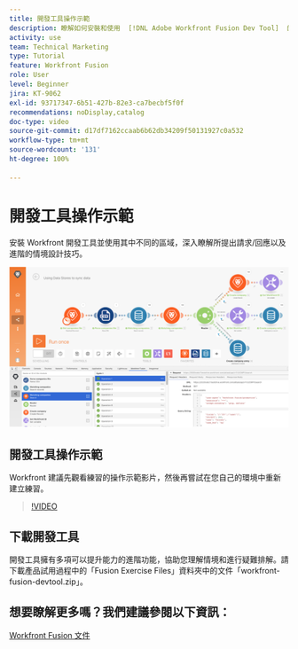 ```yaml
---
title: 開發工具操作示範
description: 瞭解如何安裝和使用  [!DNL Adobe Workfront Fusion Dev Tool]  的不同區域來深入瞭解進階情境設計技巧。
activity: use
team: Technical Marketing
type: Tutorial
feature: Workfront Fusion
role: User
level: Beginner
jira: KT-9062
exl-id: 93717347-6b51-427b-82e3-ca7becbf5f0f
recommendations: noDisplay,catalog
doc-type: video
source-git-commit: d17df7162ccaab6b62db34209f50131927c0a532
workflow-type: tm+mt
source-wordcount: '131'
ht-degree: 100%

---
```


# 開發工具操作示範

安裝 Workfront 開發工具並使用其中不同的區域，深入瞭解所提出請求/回應以及進階的情境設計技巧。

![影像顯示 Fusion 情境和開發工具](assets/troubleshooting-and-error-handling-1.png)

## 開發工具操作示範

Workfront 建議先觀看練習的操作示範影片，然後再嘗試在您自己的環境中重新建立練習。

>[!VIDEO](https://video.tv.adobe.com/v/335303/?quality=12&learn=on&enablevpops)


## 下載開發工具

開發工具擁有多項可以提升能力的進階功能，協助您理解情境和進行疑難排解。請下載產品試用過程中的「Fusion Exercise Files」資料夾中的文件「workfront-fusion-devtool.zip」。



## 想要瞭解更多嗎？我們建議參閱以下資訊：

[Workfront Fusion 文件](https://experienceleague.adobe.com/docs/workfront/using/adobe-workfront-fusion/workfront-fusion-2.html?lang=zh-Hant)
